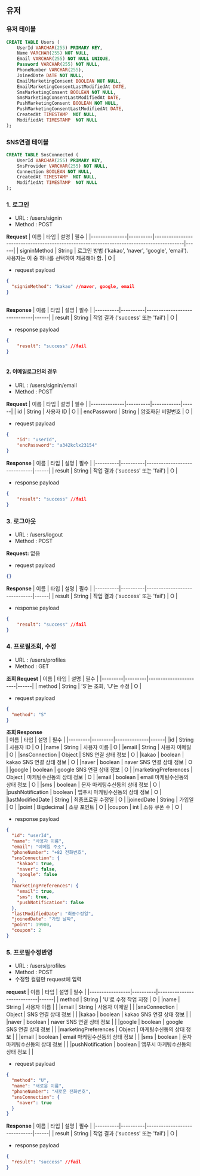 ## 유저

### 유저 테이블
```sql
CREATE TABLE Users (
    UserId VARCHAR(255) PRIMARY KEY,
    Name VARCHAR(255) NOT NULL,
    Email VARCHAR(255) NOT NULL UNIQUE,
    Password VARCHAR(255) NOT NULL,
    PhoneNumber VARCHAR(255),
    JoinedDate DATE NOT NULL,
    EmailMarketingConsent BOOLEAN NOT NULL,
    EmailMarketingConsentLastModifiedAt DATE,
    SmsMarketingConsent BOOLEAN NOT NULL,
    SmsMarketingConsentLastModifiedAt DATE,
    PushMarketingConsent BOOLEAN NOT NULL,
    PushMarketingConsentLastModifiedAt DATE,
    CreatedAt TIMESTAMP  NOT NULL,
    ModifiedAt TIMESTAMP  NOT NULL
);
```

### SNS연결 테이블
```sql
CREATE TABLE SnsConnected (
    UserId VARCHAR(255) PRIMARY KEY,
    SnsProvider VARCHAR(255) NOT NULL,
    Connection BOOLEAN NOT NULL,
    CreatedAt TIMESTAMP  NOT NULL,
    ModifiedAt TIMESTAMP  NOT NULL
);
```

### 1. 로그인
 - URL : /users/signin
 - Method : POST

**Request**
| 이름          | 타입     | 설명                                                                                       | 필수 |
|---------------|----------|------------------------------------------------------------------------------------------|------|
| signinMethod  | String   | 로그인 방법 ('kakao', 'naver', 'google', 'email'). 사용자는 이 중 하나를 선택하여 제공해야 함. | O    |

 - request payload
```json
{
  "signinMethod": "kakao" //naver, google, email
}
    
```

**Response**
| 이름     | 타입     | 설명                           | 필수 |
|----------|----------|------------------------------|------|
| result   | String   | 작업 결과 ('success' 또는 'fail') | O    |

 - response payload
```json
{
    "result": "success" //fail
}
    
```

#### 2. 이메일로그인의 경우
 - URL : /users/signin/email
 - Method : POST

**Request**
| 이름         | 타입     | 설명         | 필수 |
|--------------|----------|------------|------|
| id           | String   | 사용자 ID     | O    |
| encPassword  | String   | 암호화된 비밀번호 | O    |

 - request payload
```json
{
    "id": "userId",
    "encPassword": "a342kclx23154"    
}
```

**Response**
| 이름     | 타입     | 설명                           | 필수 |
|----------|----------|------------------------------|------|
| result   | String   | 작업 결과 ('success' 또는 'fail') | O    |

 - response payload
```json
{
    "result": "success" //fail
}
```

### 3. 로그아웃
 - URL : /users/logout
 - Method : POST

**Request:** 없음

 - request payload
```json
{}
```

**Response**
| 이름     | 타입     | 설명                           | 필수 |
|----------|----------|------------------------------|------|
| result   | String   | 작업 결과 ('success' 또는 'fail') | O    |

 - response payload
```json
{
    "result": "success" //fail
}
```

### 4. 프로필조회, 수정
 - URL : /users/profiles
 - Method : GET

**조회 Request**
| 이름    | 타입    | 설명  | 필수 |
|---------|---------|-----------------------|------|
| method  | String  | 'S'는 조회, 'U'는 수정 | O    |

 - request payload
```json
{
  "method": "S"
}
```

**조회 Response**  
| 이름    | 타입    | 설명  | 필수 |
|---------|---------|--------------|------|
|id       | String   | 사용자 ID          | O     |
|name       | String   | 사용자 이름       | O     |
|email       | String   | 사용자 이메일     | O     |
|snsConnection | Object   | SNS 연결 상태 정보 | O    |
|kakao | boolean   | kakao SNS 연결 상태 정보 |  O   |
|naver | boolean   | naver SNS 연결 상태 정보 |  O   |
|google | boolean   | google SNS 연결 상태 정보 | O    |
|marketingPreferences | Object   | 마케팅수신동의 상태 정보 |  O   |
|email | boolean   | email 마케팅수신동의 상태 정보 | O    |
|sms | boolean   | 문자 마케팅수신동의 상태 정보 | O    |
|pushNotification | boolean   | 앱푸시 마케팅수신동의 상태 정보 | O    |
|lastModifiedDate | String   | 최종프로필 수정일 | O    |
|joinedDate | String   | 가입일 | O    |
|point | Bigdecimal   | 소유 포인트 | O    |
|coupon | int   | 소유 쿠폰 수 | O    |

 - response payload
```json
{
  "id": "userId",
  "name": "사용자 이름",
  "email": "이메일 주소",
  "phoneNumber": "+82 전화번호",
  "snsConnection": {
    "kakao": true,
    "naver": false,
    "google": false
  },
  "marketingPreferences": {
    "email": true,
    "sms": true,
    "pushNotification": false
  },
  "lastModifiedDate": "최종수정일",
  "joinedDate": "가입 날짜",
  "point": 19900,
  "coupon": 2
}
```

### 5. 프로필수정반영
 - URL : /users/profiles
 - Method : POST
 - 수정할 컬럼만 request에 입력

**request** 
| 이름            | 타입     | 설명                         | 필수 |
|-----------------|----------|----------------------------|------|
| method          | String   | 'U'로 수정 작업 지정            | O    |
|name       | String   | 사용자 이름       |      |
|email       | String   | 사용자 이메일     |     |
|snsConnection | Object   | SNS 연결 상태 정보 |     |
|kakao | boolean   | kakao SNS 연결 상태 정보 |    |
|naver | boolean   | naver SNS 연결 상태 정보 |    |
|google | boolean   | google SNS 연결 상태 정보 |    |
|marketingPreferences | Object   | 마케팅수신동의 상태 정보 |     |
|email | boolean   | email 마케팅수신동의 상태 정보 |    |
|sms | boolean   | 문자 마케팅수신동의 상태 정보 |    |
|pushNotification | boolean   | 앱푸시 마케팅수신동의 상태 정보 |    |

 - request payload
```json
{
  "method": "U",
  "name": "새로운 이름",
  "phoneNumber": "새로운 전화번호",
  "snsConnection": {
    "naver": true
  }
}
```

**Response**
| 이름     | 타입     | 설명                           | 필수 |
|----------|----------|------------------------------|------|
| result   | String   | 작업 결과 ('success' 또는 'fail') | O    |

 - response payload
```json
{
  "result": "success" //fail
}
```